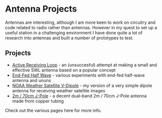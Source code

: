 # Antenna Projects

Antennas are interesting, although I am more keen to work on circuitry and
code related to radio rather than antennas. However in my quest to set up a
useful station in a challenging environment I have done quite a lot of research
into antennas and built a number of prototypes to test.

## Projects

- [Active Receiving Loop](ActiveReceivingLoop.md) - an (unsuccesful) attempt at making a small and effective SWL antenna based on a popular concept
- [End-Fed Half Wave](EndFedHalfWave.md) - various experiments with end-fed half-wave antenna and ununs
- [NOAA Weather Satellite V-Dipole](NOAAWeatherDipole.md) - my version of a very simple dipole antenna for receiving weather satellite images
- [2m / 70cm J-Pole](2m70cmJPole.md) - a decent dual-band 2m / 70cm J-Pole antenna made from copper tubing

Check out the various pages here for more info.
